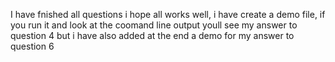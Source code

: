 I have fnished all questions i hope all works well, i have create a demo file, if you run it and look at the coomand line output youll see my answer to question 4 but i have also added at the end a demo for my answer to question 6
